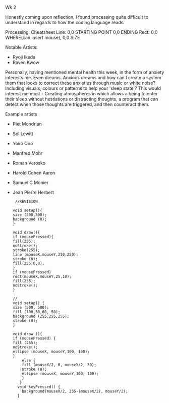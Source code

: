 Wk 2 

Honestly coming upon reflection, I found processing quite difficult to understand in regards to how the coding language reads. 


Processing: 
Cheatsheet
Line: 0,0 STARTING POINT 0,0 ENDING 
Rect: 0,0 WHERE(can insert mouse), 0,0 SIZE 

Notable Artists: 
- Ryoji Ikeda 
- Raven Kwow

Personally, having mentioned mental health this week, in the form of anxiety interests me. Even dreams. Anxious dreams and how can I create a system them that looks to correct these anxieties through music or white noise? Including visuals, colours or patterns to help your 'sleep state'? This would interest me most - Creating atmospheres in which allows a being to enter their sleep without hestiations or distracting thoughts, a program that can detect when those thoughts are triggered, and then counteract them. 

Example artists
- Piet Mondrian
- Sol Lewitt 
- Yoko Ono
- Manfred Mohr 
- Roman Verosko
- Harold Cohen Aaron 
- Samuel C Monier 
- Jean Pierre Herbert 



       //REVISION
 
      void setup(){
      size (500,500); 
      background (0); 
      } 

      void draw(){
      if (mousePressed){
      fill(255); 
      noStroke(); 
      stroke(255); 
      line (mouseX,mouseY,250,250); 
      stroke (0); 
      fill(255,0,0); 
      }
      if (mousePressed)
      rect(mouseX,mouseY,25,10); 
      fill(255); 
      noStroke(); 
      }
      
      //
      void setup() {
      size (500, 500);
      fill (100,30,60, 50);
      background (255,255,255);
      stroke (0);
      }
		
      void draw (){
      if (mousePressed) {
      fill (255);
      noStroke();
      ellipse (mouseX, mouseY,100, 100);
      }
		  else {
		  fill (mouseX/2, 0, mouseY/2, 30);
		  stroke (0);
		  ellipse (mouseX, mouseY,100, 100);
		  }
		 }
		void keyPressed() {
		  background(mouseX/2, 255-(mouseX/2), mouseY/2);
		}
      
      
